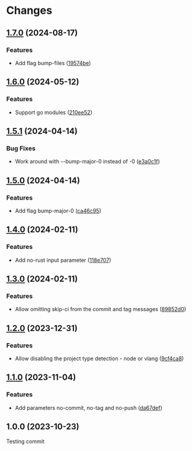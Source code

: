 # Changes

## [1.7.0](https://github.com/prantlf/publish-release-action/compare/v1.6.0...v1.7.0) (2024-08-17)

### Features

* Add flag bump-files ([19574be](https://github.com/prantlf/publish-release-action/commit/19574be172496b9417a3587558e68e85a906407d))

## [1.6.0](https://github.com/prantlf/publish-release-action/compare/v1.5.1...v1.6.0) (2024-05-12)

### Features

* Support go modules ([210ee52](https://github.com/prantlf/publish-release-action/commit/210ee52ce5bbe0a6dad2245fd6e0b08820830510))

## [1.5.1](https://github.com/prantlf/publish-release-action/compare/v1.5.0...v1.5.1) (2024-04-14)

### Bug Fixes

* Work around with --bump-major-0 instead of -0 ([e3a0c1f](https://github.com/prantlf/publish-release-action/commit/e3a0c1f76239928645c78d340f56790d6970cb22))

## [1.5.0](https://github.com/prantlf/publish-release-action/compare/v1.4.0...v1.5.0) (2024-04-14)

### Features

* Add flag bump-major-0 ([ca46c95](https://github.com/prantlf/publish-release-action/commit/ca46c952ef24dddb1127bd3d68706fd3f5ea3ffb))

## [1.4.0](https://github.com/prantlf/publish-release-action/compare/v1.3.0...v1.4.0) (2024-02-11)

### Features

* Add no-rust input parameter ([118e707](https://github.com/prantlf/publish-release-action/commit/118e707c197ef4cd856e20b56f81bdc95495b877))

## [1.3.0](https://github.com/prantlf/publish-release-action/compare/v1.2.0...v1.3.0) (2024-02-11)

### Features

* Allow omitting skip-ci from the commit and tag messages ([89852d0](https://github.com/prantlf/publish-release-action/commit/89852d022310e01c3ee225e3a3842a6b06522fd0))

## [1.2.0](https://github.com/prantlf/publish-release-action/compare/v1.1.0...v1.2.0) (2023-12-31)

### Features

* Allow disabling the project type detection - node or vlang ([9cf4ca8](https://github.com/prantlf/publish-release-action/commit/9cf4ca8604f90b6943623b95ed4c6f7aa2db1aca))

## [1.1.0](https://github.com/prantlf/publish-release-action/compare/v1.0.0...v1.1.0) (2023-11-04)

### Features

* Add parameters no-commit, no-tag and no-push ([da67def](https://github.com/prantlf/publish-release-action/commit/da67def7465bf552754640fc3bc9676c1923c63f))

## 1.0.0 (2023-10-23)

Testing commit
